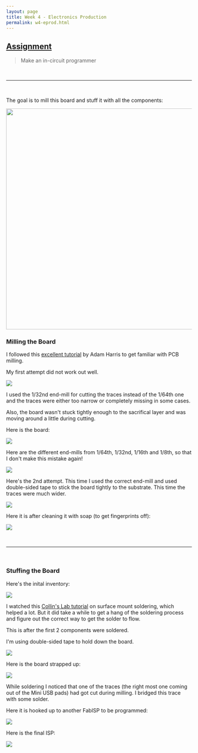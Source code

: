 ```yaml
---
layout: page
title: Week 4 - Electronics Production
permalink: w4-eprod.html
---
```


## [Assignment](http://academy.cba.mit.edu/classes/electronics_production/index.html)

> Make an in-circuit programmer

&nbsp;

---

&nbsp;

The goal is to mill this board and stuff it with all the components:
 
<img src="images/w4-hello-isp.png" height="600"/>


### Milling the Board

I followed this [excellent tutorial](https://www.youtube.com/watch?v=jkLJI8L7TUs&feature=youtu.be) by Adam Harris to get familiar with PCB milling.

My first attempt did not work out well. 

<img src="images/eprod-wrong-milling-process.jpg"/>

I used the 1/32nd end-mill for cutting the traces instead of the 1/64th one and the traces were either too narrow or 
completely missing in some cases. 

Also, the board wasn't stuck tightly enough to the sacrifical layer and was moving around a little during cutting. 

Here is the board:

<img src="images/eprod-wrong-milling-result.jpg"/>

Here are the different end-mills from 1/64th, 1/32nd, 1/16th and 1/8th, so that I don't make this mistake again!

<img src="images/eprod-end-mills.jpg"/>

Here's the 2nd attempt. This time I used the correct end-mill and used double-sided tape to stick the board tightly to the substrate.
This time the traces were much wider. 

<img src="images/eprod-2nd-attempt.jpg"/>

Here it is after cleaning it with soap (to get fingerprints off):

<img src="images/eprod-2nd-result.jpg"/>

&nbsp;

---

&nbsp;


### Stuffing the Board

Here's the inital inventory:

<img src="images/eprod-inventory.jpg"/>

I watched this [Collin's Lab tutorial](http://makezine.com/2016/02/19/learn-simple-surface-mount-soldering-in-collins-lab/) 
on surface mount soldering, which helped a lot. But it did take a while to get a hang of the soldering process and figure 
out the correct way to get the solder to flow.  

This is after the first 2 components were soldered. 

I'm using double-sided tape to hold down the board. 

<img src="images/eprod-stuffing.jpg"/>

Here is the board strapped up: 

<img src="images/eprod-magnifying.jpg"/>

While soldering I noticed that one of the traces (the right most one coming out of the Mini USB pads) had got cut during milling. 
I bridged this trace with some solder. 

Here it is hooked up to another FabISP to be programmed: 

<img src="images/eprod-programming.jpg"/>

Here is the final ISP:

<img src="images/fabisp.jpg"/>
